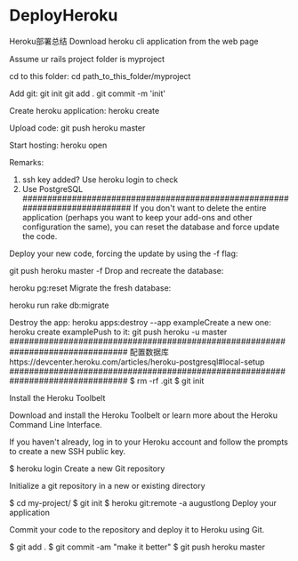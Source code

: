 # DeployHeroku
Heroku部署总结
Download heroku cli application from the web page 

Assume ur rails project folder is myproject

cd to this folder:
cd path_to_this_folder/myproject

Add git:
git init
git add .
git commit -m 'init'

Create heroku application:
heroku create

Upload code:
git push heroku master

Start hosting:
heroku open

Remarks:
1. ssh key added? Use heroku login to check
2. Use PostgreSQL
############################################################################
If you don't want to delete the entire application (perhaps you want to keep your add-ons and other configuration the same), you can reset the database and force update the code.

Deploy your new code, forcing the update by using the -f flag:

git push heroku master -f
Drop and recreate the database:

heroku pg:reset <DATABASE>
Migrate the fresh database:

heroku run rake db:migrate

Destroy the app:
heroku apps:destroy --app exampleCreate a new one:
heroku create examplePush to it:
git push heroku -u master
################################################################################
配置数据库https://devcenter.heroku.com/articles/heroku-postgresql#local-setup
################################################################################
$ rm -rf .git
$ git init

Install the Heroku Toolbelt

Download and install the Heroku Toolbelt or learn more about the Heroku Command Line Interface.

If you haven't already, log in to your Heroku account and follow the prompts to create a new SSH public key.

$ heroku login
Create a new Git repository

Initialize a git repository in a new or existing directory

$ cd my-project/
$ git init
$ heroku git:remote -a augustlong
Deploy your application

Commit your code to the repository and deploy it to Heroku using Git.

$ git add .
$ git commit -am "make it better"
$ git push heroku master

